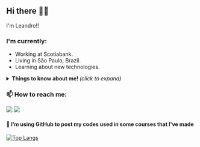 ## Hi there 👋😄

I'm Leandro!!

### I'm currently:
 - Working at Scotiabank.
 - Living in São Paulo, Brazil.
 - Learning about new technologies.

<!--
**martinsleandros/martinsleandros** is a ✨ _special_ ✨ repository because its `README.md` (this file) appears on your GitHub profile.

Here are some ideas to get you started:

- 🔭 I’m currently working on ...
- 🌱 I’m currently learning ...
- 👯 I’m looking to collaborate on ...
- 🤔 I’m looking for help with ...
- 💬 Ask me about ...
- 📫 How to reach me: ...
- 😄 Pronouns: ...
- ⚡ Fun fact: ...
-->

<details>
  <summary> <b> Things to know about me! </b> <i>(click to expand)</i> </summary><br />
  
  Career in IT with large experience in development, deploying and maintenance of systems. <br />
   
  Know-how in several programming languages (.Net, Asp.Net Core, VB6, VBA, Java, JavaScript, Angular) being the main .Net and databases Microsoft SQL Server and Oracle. Considerable skills in software development (System analysis, systems architecture, SOA, Rest, Object Oriented Programming). Likewise participation in many large projects and extensive experience with systems integration. <br />
  
  Solid background in financial markets, with expertise in Fixed Income, Derivatives and FX. <br />
  
  Relevant skills such as a quick learner and how to deal with team management, with expertise acquired in a software factory as a team leader.
  
</details>

### 📫 How to reach me: 
<p align='left'>
  <a href="https://www.linkedin.com/in/martinsleandros/"><img src="https://img.shields.io/badge/linkedin-%230077B5.svg?&style=for-the-badge&logo=linkedin&logoColor=white" /></a>
  <a href="mailto:martins.leandros@gmail.com?subject=Hi%20Leandro!"><img src="https://img.shields.io/badge/gmail-%23D14836.svg?&style=for-the-badge&logo=gmail&logoColor=white" /></a>
</p>

<!--
Languages and Tools

<br/>

<p align="left">
  <a href="https://aws.amazon.com" target="_blank">
    <img src="icons/amazonwebservices-original-wordmark.svg" alt="aws" width="40" height="40" />
  </a>&nbsp;&nbsp;
  <a href="https://www.docker.com/" target="_blank">
    <img src="icons/docker-original-wordmark.svg" alt="docker" width="40" height="40" />
  </a>&nbsp;&nbsp;
  <a href="https://developer.mozilla.org/en-US/docs/Web/JavaScript" target="_blank">
    <img src="icons/javascript-original.svg" alt="javascript" width="40" height="40" />
  </a>&nbsp;&nbsp;
  <a href="https://www.typescriptlang.org/" target="_blank">
    <img src="icons/typescript-original.svg" alt="typescript" width="40" height="40" />
  </a>&nbsp;&nbsp;
  <a href="https://www.jenkins.io" target="_blank">
    <img src="icons/jenkins-original.svg" alt="jenkins" width="40" height="40" />
  </a>&nbsp;&nbsp;
  <a href="https://www.mongodb.com/" target="_blank">
    <img src="icons/mongodb-original-wordmark.svg" alt="mongodb" width="40" height="40" />
  </a>&nbsp;&nbsp;
  <a href="https://www.microsoft.com/sql-server" target="_blank">
    <img src="https://i1.wp.com/www.tripletech.com.br/wp-content/uploads/2017/03/sql-logo.png?fit=300%2C300&ssl=1" alt="SQL Server" width="40" height="40" />
  </a>
</p>
-->

#### 🔭 I’m using GitHub to post my codes used in some courses that I've made

[![Top Langs](https://github-readme-stats.vercel.app/api/top-langs/?username=martinsleandros&hide=javascript,html)](https://github.com/martinsleandros/martinsleandros)
<!--
[![Top Langs](https://github-readme-stats.vercel.app/api/top-langs/?username=martinsleandros&langs_count=8)](https://github.com/martinsleandros/martinsleandros)
[![Top Langs](https://github-readme-stats.vercel.app/api/top-langs/?username=martinsleandros&layout=compact)](https://github.com/martinsleandros/martinsleandros)
-->
